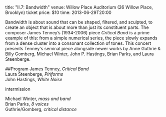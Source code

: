 title: "II.7: Bandwidth"
venue: Willow Place Auditorium (26 Willow Place, Brooklyn)
ticket price: $10
time: 2013-06-29T20:00

Bandwidth is about sound that can be shaped, filtered, and sculpted, to create an object that is about more than just its constituent parts. The composer James Tenney’s (1934-2006) piece *Critical Band* is a prime example of this: from a simple numerical series, the piece slowly expands from a dense cluster into a consonant collection of tones. This concert presents Tenney's seminal piece alongside newer works by Anne Guthrie & Billy Gomberg, Michael Winter, John P. Hastings, Brian Parks, and Laura Steenberge.

##Program
James Tenney, *Critical Band*  
Laura Steenberge, *Piriforms*  
John Hastings, *White Noise*  

intermission

Michael Winter, *mass and band*  
Brian Parks, *8 voices*  
Guthrie/Gomberg, *critical distance*  